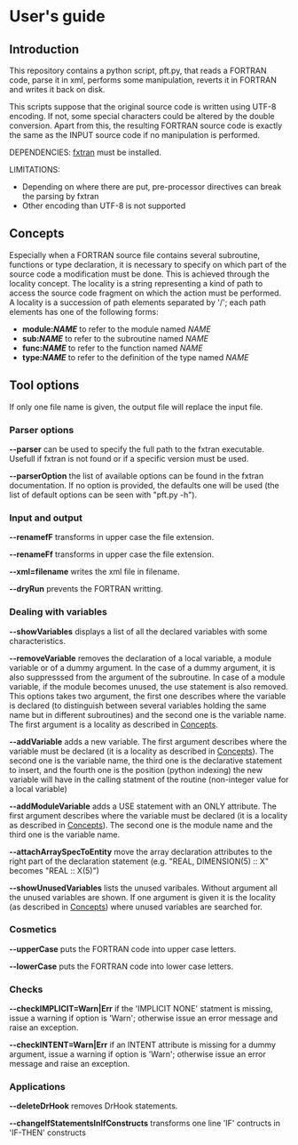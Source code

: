 # User's guide

## Introduction

This repository contains a python script, pft.py, that reads a FORTRAN code,
parse it in xml, performs some manipulation, reverts it in FORTRAN and
writes it back on disk.

This scripts suppose that the original source code is written using UTF-8
encoding. If not, some special characters could be altered by the double
conversion. Apart from this, the resulting FORTRAN source code is exactly
the same as the INPUT source code if no manipulation is performed.

DEPENDENCIES: [fxtran](https://github.com/pmarguinaud/fxtran) must be installed.

LIMITATIONS:

 - Depending on where there are put, pre-processor directives can break
   the parsing by fxtran
 - Other encoding than UTF-8 is not supported

## Concepts

Especially when a FORTRAN source file contains several subroutine, functions
or type declaration, it is necessary to specify on which part of the source
code a modification must be done.
This is achieved through the locality concept.
The locality is a string representing a kind of path to access the source code
fragment on which the action must be performed.
A locality is a succession of path elements separated by '/'; each path elements
has one of the following forms:

 - **module:_NAME_** to refer to the module named _NAME_
 - **sub:_NAME_** to refer to the subroutine named _NAME_
 - **func:_NAME_** to refer to the function named _NAME_
 - **type:_NAME_** to refer to the definition of the type named _NAME_


## Tool options

If only one file name is given, the output file will replace the input file.

### Parser options

**\--parser** can be used to specify the full path to the fxtran executable.
Usefull if fxtran is not found or if a specific version must be used.

**\--parserOption** the list of available options can be found in the fxtran
documentation. If no option is provided, the defaults one will be used (the
list of default options can be seen with "pft.py -h").

### Input and output

**\--renamefF** transforms in upper case the file extension.

**\--renameFf** transforms in upper case the file extension.

**\--xml=filename** writes the xml file in filename.

**\--dryRun** prevents the FORTRAN writting.

### Dealing with variables

**\--showVariables** displays a list of all the declared variables
with some characteristics.

**\--removeVariable** removes the declaration of a local variable, a module variable or
of a dummy argument. In the case of a dummy argument, it is also suppresssed
from the argument of the subroutine. In case of a module variable, if the module
becomes unused, the use statement is also removed.
This options takes two argument, the first one describes where the variable
is declared (to distinguish between several variables holding the same name
but in different subroutines) and the second one is the variable name.
The first argument is a locality as described in [Concepts](#concepts).

**\--addVariable** adds a new variable. The first argument describes where the variable
must be declared (it is a locality as described in [Concepts](#concepts)).
The second one is the variable name, the third one is the declarative statement to insert,
and the fourth one is the position (python indexing) the new variable will have in the
calling statment of the routine (non-integer value for a local variable)

**--addModuleVariable** adds a USE statement with an ONLY attribute. The first
argument describes where the variable must be declared (it is a locality as
described in [Concepts](#concepts)). The second one is the module name and
the third one is the variable name.

**\--attachArraySpecToEntity** move the array declaration attributes to the right
part of the declaration statement (e.g. "REAL, DIMENSION(5) :: X" becomes "REAL :: X(5)")

**\--showUnusedVariables** lists the unused varibales. Without argument all the
unused variables are shown. If one argument is given it is the locality (as described
in [Concepts](#concepts)) where unused variables are searched for.

### Cosmetics

**\--upperCase** puts the FORTRAN code into upper case letters.

**\--lowerCase** puts the FORTRAN code into lower case letters.

### Checks

**\--checkIMPLICIT=Warn\|Err** if the 'IMPLICIT NONE' statment is missing,
issue a warning if option is 'Warn'; otherwise issue an error message and
raise an exception.

**\--checkINTENT=Warn\|Err** if an INTENT attribute is missing for a
dummy argument, issue a warning if option is 'Warn'; otherwise issue
an error message and raise an exception.

### Applications

**\--deleteDrHook** removes DrHook statements.

**\--changeIfStatementsInIfConstructs** transforms one line 'IF' contructs
in 'IF-THEN' constructs
